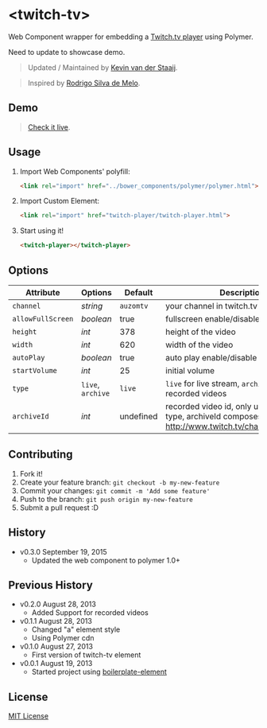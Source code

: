 # &lt;twitch-tv&gt;

Web Component wrapper for embedding a [Twitch.tv player](http://www.twitch.tv/) using Polymer.

Need to update to showcase demo.
> Updated / Maintained by [Kevin van der Staaij](https://github.com/kevinario).

> Inspired by [Rodrigo Silva de Melo](https://github.com/rsmelo).

## Demo

> [Check it live](http://kevinario.github.io/twitch-tv).

## Usage

1. Import Web Components' polyfill:

	```html
    <link rel="import" href="../bower_components/polymer/polymer.html">
	```

2. Import Custom Element:

	```html
	<link rel="import" href="twitch-player/twitch-player.html">
	```

3. Start using it!

	```html
	<twitch-player></twitch-player>
	```

## Options

Attribute  | Options                   | Default          | Description
---        | ---                       | ---              | ---
`channel`         | *string*           | `auzomtv`   			| your channel in twitch.tv
`allowFullScreen` | *boolean*   		   | true             | fullscreen enable/disable
`height`          | *int*              | 378              | height of the video
`width`           | *int*              | 620              | width of the video
`autoPlay`        | *boolean*          | true             | auto play enable/disable
`startVolume`     | *int*              | 25               | initial volume
`type`            | `live`, `archive`  | `live`           | `live` for live stream, `archive` for channel recorded videos
`archiveId`       | *int*              | undefined        | recorded video id, only used to `archive` type, archiveId composes video url (e.g., http://www.twitch.tv/channel/b/999999)

## Contributing

1. Fork it!
2. Create your feature branch: `git checkout -b my-new-feature`
3. Commit your changes: `git commit -m 'Add some feature'`
4. Push to the branch: `git push origin my-new-feature`
5. Submit a pull request :D

## History
* v0.3.0 September 19, 2015
	* Updated the web component to polymer 1.0+

## Previous History
* v0.2.0 August 28, 2013
	* Added Support for recorded videos
* v0.1.1 August 28, 2013
	* Changed "a" element style
	* Using Polymer cdn
* v0.1.0 August 27, 2013
	* First version of twitch-tv element
* v0.0.1 August 19, 2013
	* Started project using [boilerplate-element](https://github.com/customelements/boilerplate-element)

## License

[MIT License](http://opensource.org/licenses/MIT)
